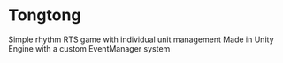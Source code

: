 # Tongtong
Simple rhythm RTS game with individual unit management
Made in Unity Engine with a custom EventManager system
